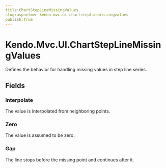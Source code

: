 ```yaml
---
title:ChartStepLineMissingValues
slug:aspnetmvc-kendo.mvc.ui.chartsteplinemissingvalues
publish:true
---
```


# Kendo.Mvc.UI.ChartStepLineMissingValues
Defines the behavior for handling missing values in step line series.

## Fields
### Interpolate
The value is interpolated from neighboring points.
### Zero
The value is assumed to be zero.
### Gap
The line stops before the missing point and continues after it.




